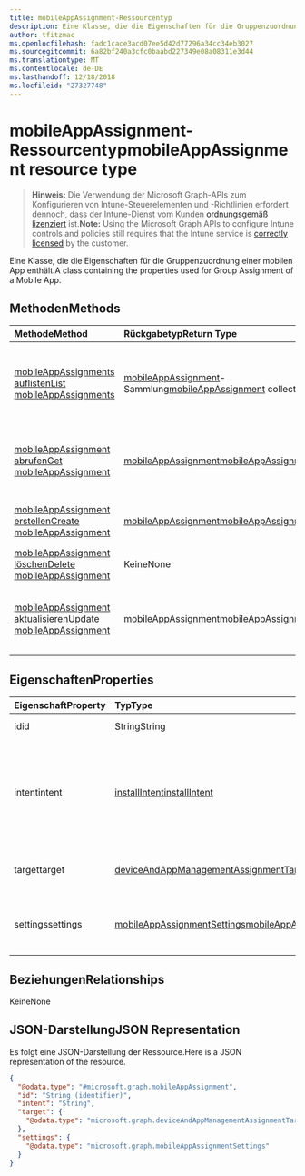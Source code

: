 ```yaml
---
title: mobileAppAssignment-Ressourcentyp
description: Eine Klasse, die die Eigenschaften für die Gruppenzuordnung einer mobilen App enthält.
author: tfitzmac
ms.openlocfilehash: fadc1cace3acd07ee5d42d77296a34cc34eb3027
ms.sourcegitcommit: 6a82bf240a3cfc0baabd227349e08a08311e3d44
ms.translationtype: MT
ms.contentlocale: de-DE
ms.lasthandoff: 12/18/2018
ms.locfileid: "27327748"
---
```

# <a name="mobileappassignment-resource-type"></a><span data-ttu-id="1c48c-103">mobileAppAssignment-Ressourcentyp</span><span class="sxs-lookup"><span data-stu-id="1c48c-103">mobileAppAssignment resource type</span></span>

> <span data-ttu-id="1c48c-104">**Hinweis:** Die Verwendung der Microsoft Graph-APIs zum Konfigurieren von Intune-Steuerelementen und -Richtlinien erfordert dennoch, dass der Intune-Dienst vom Kunden [ordnungsgemäß lizenziert](https://go.microsoft.com/fwlink/?linkid=839381) ist.</span><span class="sxs-lookup"><span data-stu-id="1c48c-104">**Note:** Using the Microsoft Graph APIs to configure Intune controls and policies still requires that the Intune service is [correctly licensed](https://go.microsoft.com/fwlink/?linkid=839381) by the customer.</span></span>

<span data-ttu-id="1c48c-105">Eine Klasse, die die Eigenschaften für die Gruppenzuordnung einer mobilen App enthält.</span><span class="sxs-lookup"><span data-stu-id="1c48c-105">A class containing the properties used for Group Assignment of a Mobile App.</span></span>
## <a name="methods"></a><span data-ttu-id="1c48c-106">Methoden</span><span class="sxs-lookup"><span data-stu-id="1c48c-106">Methods</span></span>
|<span data-ttu-id="1c48c-107">Methode</span><span class="sxs-lookup"><span data-stu-id="1c48c-107">Method</span></span>|<span data-ttu-id="1c48c-108">Rückgabetyp</span><span class="sxs-lookup"><span data-stu-id="1c48c-108">Return Type</span></span>|<span data-ttu-id="1c48c-109">Beschreibung</span><span class="sxs-lookup"><span data-stu-id="1c48c-109">Description</span></span>|
|:---|:---|:---|
|[<span data-ttu-id="1c48c-110">mobileAppAssignments auflisten</span><span class="sxs-lookup"><span data-stu-id="1c48c-110">List mobileAppAssignments</span></span>](../api/intune-apps-mobileappassignment-list.md)|<span data-ttu-id="1c48c-111">[mobileAppAssignment](../resources/intune-apps-mobileappassignment.md)-Sammlung</span><span class="sxs-lookup"><span data-stu-id="1c48c-111">[mobileAppAssignment](../resources/intune-apps-mobileappassignment.md) collection</span></span>|<span data-ttu-id="1c48c-112">Auflisten von Eigenschaften und Beziehungen der [mobileAppAssignment](../resources/intune-apps-mobileappassignment.md)-Objekte.</span><span class="sxs-lookup"><span data-stu-id="1c48c-112">List properties and relationships of the [mobileAppAssignment](../resources/intune-apps-mobileappassignment.md) objects.</span></span>|
|[<span data-ttu-id="1c48c-113">mobileAppAssignment abrufen</span><span class="sxs-lookup"><span data-stu-id="1c48c-113">Get mobileAppAssignment</span></span>](../api/intune-apps-mobileappassignment-get.md)|[<span data-ttu-id="1c48c-114">mobileAppAssignment</span><span class="sxs-lookup"><span data-stu-id="1c48c-114">mobileAppAssignment</span></span>](../resources/intune-apps-mobileappassignment.md)|<span data-ttu-id="1c48c-115">Lesen von Eigenschaften und Beziehungen des [mobileAppAssignment](../resources/intune-apps-mobileappassignment.md)-Objekts.</span><span class="sxs-lookup"><span data-stu-id="1c48c-115">Read properties and relationships of the [mobileAppAssignment](../resources/intune-apps-mobileappassignment.md) object.</span></span>|
|[<span data-ttu-id="1c48c-116">mobileAppAssignment erstellen</span><span class="sxs-lookup"><span data-stu-id="1c48c-116">Create mobileAppAssignment</span></span>](../api/intune-apps-mobileappassignment-create.md)|[<span data-ttu-id="1c48c-117">mobileAppAssignment</span><span class="sxs-lookup"><span data-stu-id="1c48c-117">mobileAppAssignment</span></span>](../resources/intune-apps-mobileappassignment.md)|<span data-ttu-id="1c48c-118">Erstellen eines neuen [mobileAppAssignment](../resources/intune-apps-mobileappassignment.md)-Objekts.</span><span class="sxs-lookup"><span data-stu-id="1c48c-118">Create a new [mobileAppAssignment](../resources/intune-apps-mobileappassignment.md) object.</span></span>|
|[<span data-ttu-id="1c48c-119">mobileAppAssignment löschen</span><span class="sxs-lookup"><span data-stu-id="1c48c-119">Delete mobileAppAssignment</span></span>](../api/intune-apps-mobileappassignment-delete.md)|<span data-ttu-id="1c48c-120">Keine</span><span class="sxs-lookup"><span data-stu-id="1c48c-120">None</span></span>|<span data-ttu-id="1c48c-121">Löschen einer [mobileAppAssignment](../resources/intune-apps-mobileappassignment.md).</span><span class="sxs-lookup"><span data-stu-id="1c48c-121">Deletes a [mobileAppAssignment](../resources/intune-apps-mobileappassignment.md).</span></span>|
|[<span data-ttu-id="1c48c-122">mobileAppAssignment aktualisieren</span><span class="sxs-lookup"><span data-stu-id="1c48c-122">Update mobileAppAssignment</span></span>](../api/intune-apps-mobileappassignment-update.md)|[<span data-ttu-id="1c48c-123">mobileAppAssignment</span><span class="sxs-lookup"><span data-stu-id="1c48c-123">mobileAppAssignment</span></span>](../resources/intune-apps-mobileappassignment.md)|<span data-ttu-id="1c48c-124">Aktualisieren der Eigenschaften eines [mobileAppAssignment](../resources/intune-apps-mobileappassignment.md)-Objekts.</span><span class="sxs-lookup"><span data-stu-id="1c48c-124">Update the properties of a [mobileAppAssignment](../resources/intune-apps-mobileappassignment.md) object.</span></span>|

## <a name="properties"></a><span data-ttu-id="1c48c-125">Eigenschaften</span><span class="sxs-lookup"><span data-stu-id="1c48c-125">Properties</span></span>
|<span data-ttu-id="1c48c-126">Eigenschaft</span><span class="sxs-lookup"><span data-stu-id="1c48c-126">Property</span></span>|<span data-ttu-id="1c48c-127">Typ</span><span class="sxs-lookup"><span data-stu-id="1c48c-127">Type</span></span>|<span data-ttu-id="1c48c-128">Beschreibung</span><span class="sxs-lookup"><span data-stu-id="1c48c-128">Description</span></span>|
|:---|:---|:---|
|<span data-ttu-id="1c48c-129">id</span><span class="sxs-lookup"><span data-stu-id="1c48c-129">id</span></span>|<span data-ttu-id="1c48c-130">String</span><span class="sxs-lookup"><span data-stu-id="1c48c-130">String</span></span>|<span data-ttu-id="1c48c-131">Schlüssel der Entität</span><span class="sxs-lookup"><span data-stu-id="1c48c-131">Key of the entity.</span></span>|
|<span data-ttu-id="1c48c-132">intent</span><span class="sxs-lookup"><span data-stu-id="1c48c-132">intent</span></span>|[<span data-ttu-id="1c48c-133">installIntent</span><span class="sxs-lookup"><span data-stu-id="1c48c-133">installIntent</span></span>](../resources/intune-shared-installintent.md)|<span data-ttu-id="1c48c-134">Die vom Administrator definierte Installationspriorität. Mögliche Werte sind: `available`, `required`, `uninstall` und `availableWithoutEnrollment`.</span><span class="sxs-lookup"><span data-stu-id="1c48c-134">The install intent defined by the admin. Possible values are: `available`, `required`, `uninstall`, `availableWithoutEnrollment`.</span></span>|
|<span data-ttu-id="1c48c-135">target</span><span class="sxs-lookup"><span data-stu-id="1c48c-135">target</span></span>|[<span data-ttu-id="1c48c-136">deviceAndAppManagementAssignmentTarget</span><span class="sxs-lookup"><span data-stu-id="1c48c-136">deviceAndAppManagementAssignmentTarget</span></span>](../resources/intune-shared-deviceandappmanagementassignmenttarget.md)|<span data-ttu-id="1c48c-137">Die vom Administrator definierte Zielgruppenzuordnung</span><span class="sxs-lookup"><span data-stu-id="1c48c-137">The target group assignment defined by the admin.</span></span>|
|<span data-ttu-id="1c48c-138">settings</span><span class="sxs-lookup"><span data-stu-id="1c48c-138">settings</span></span>|[<span data-ttu-id="1c48c-139">mobileAppAssignmentSettings</span><span class="sxs-lookup"><span data-stu-id="1c48c-139">mobileAppAssignmentSettings</span></span>](../resources/intune-apps-mobileappassignmentsettings.md)|<span data-ttu-id="1c48c-140">Die vom Administrator definierten Einstellungen für die Zielgruppenzuordnung.</span><span class="sxs-lookup"><span data-stu-id="1c48c-140">The settings for target assignment defined by the admin.</span></span>|

## <a name="relationships"></a><span data-ttu-id="1c48c-141">Beziehungen</span><span class="sxs-lookup"><span data-stu-id="1c48c-141">Relationships</span></span>
<span data-ttu-id="1c48c-142">Keine</span><span class="sxs-lookup"><span data-stu-id="1c48c-142">None</span></span>
## <a name="json-representation"></a><span data-ttu-id="1c48c-143">JSON-Darstellung</span><span class="sxs-lookup"><span data-stu-id="1c48c-143">JSON Representation</span></span>
<span data-ttu-id="1c48c-144">Es folgt eine JSON-Darstellung der Ressource.</span><span class="sxs-lookup"><span data-stu-id="1c48c-144">Here is a JSON representation of the resource.</span></span>
<!-- {
  "blockType": "resource",
  "keyProperty": "id",
  "@odata.type": "microsoft.graph.mobileAppAssignment"
}
-->
``` json
{
  "@odata.type": "#microsoft.graph.mobileAppAssignment",
  "id": "String (identifier)",
  "intent": "String",
  "target": {
    "@odata.type": "microsoft.graph.deviceAndAppManagementAssignmentTarget"
  },
  "settings": {
    "@odata.type": "microsoft.graph.mobileAppAssignmentSettings"
  }
}
```



